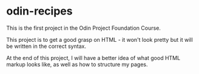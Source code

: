 # odin-recipes

This is the first project in the Odin Project Foundation Course.

This project is to get a good grasp on HTML - it won't look pretty but it will be written in the correct syntax.

At the end of this project, I will have a better idea of what good HTML markup looks like, as well as how to structure my pages.
